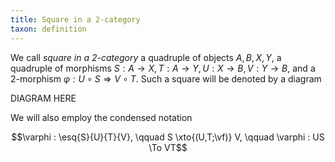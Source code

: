 ```yaml
---
title: Square in a 2-category
taxon: definition
---
```


We call *square in a 2-category* a quadruple of objects $A,B,X,Y$, a quadruple of morphisms $S : A \to X, T : A \to Y, U : X\to B, V : Y \to B$, and a 2-morphism $\varphi : U\circ S \Rightarrow V\circ T$. Such a square will be denoted by a diagram

DIAGRAM HERE

We will also employ the condensed notation

$$\varphi : \esq{S}{U}{T}{V}, \qquad S \xto{(U,T;\vf)} V, \qquad \varphi : US \To VT$$